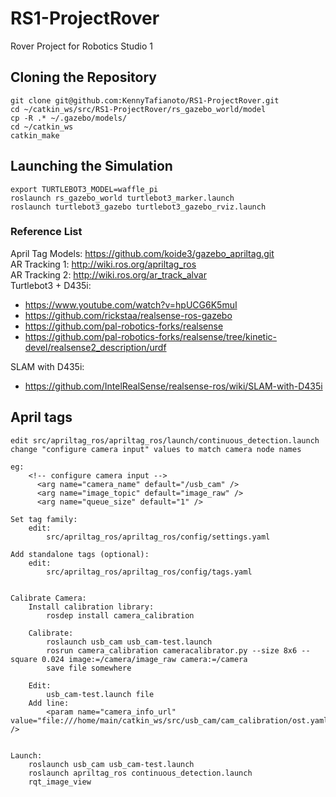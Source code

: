 # RS1-ProjectRover
Rover Project for Robotics Studio 1

## Cloning the Repository
    git clone git@github.com:KennyTafianoto/RS1-ProjectRover.git
    cd ~/catkin_ws/src/RS1-ProjectRover/rs_gazebo_world/model
    cp -R .* ~/.gazebo/models/
    cd ~/catkin_ws
    catkin_make

## Launching the Simulation
    export TURTLEBOT3_MODEL=waffle_pi
    roslaunch rs_gazebo_world turtlebot3_marker.launch
    roslaunch turtlebot3_gazebo turtlebot3_gazebo_rviz.launch

### Reference List
April Tag Models: https://github.com/koide3/gazebo_apriltag.git  
AR Tracking 1: http://wiki.ros.org/apriltag_ros  
AR Tracking 2: http://wiki.ros.org/ar_track_alvar  
Turtlebot3 + D435i:
- https://www.youtube.com/watch?v=hpUCG6K5muI
- https://github.com/rickstaa/realsense-ros-gazebo
- https://github.com/pal-robotics-forks/realsense
- https://github.com/pal-robotics-forks/realsense/tree/kinetic-devel/realsense2_description/urdf

SLAM with D435i:
- https://github.com/IntelRealSense/realsense-ros/wiki/SLAM-with-D435i


## April tags
    edit src/apriltag_ros/apriltag_ros/launch/continuous_detection.launch
    change "configure camera input" values to match camera node names
    
    eg:
        <!-- configure camera input -->
          <arg name="camera_name" default="/usb_cam" />
          <arg name="image_topic" default="image_raw" />
          <arg name="queue_size" default="1" />

    Set tag family:
        edit:
            src/apriltag_ros/apriltag_ros/config/settings.yaml

    Add standalone tags (optional):
        edit:
            src/apriltag_ros/apriltag_ros/config/tags.yaml

    
    Calibrate Camera:
        Install calibration library:
            rosdep install camera_calibration

        Calibrate:
            roslaunch usb_cam usb_cam-test.launch
            rosrun camera_calibration cameracalibrator.py --size 8x6 --square 0.024 image:=/camera/image_raw camera:=/camera
            save file somewhere
    
        Edit:
            usb_cam-test.launch file
        Add line:
            <param name="camera_info_url" value="file:///home/main/catkin_ws/src/usb_cam/cam_calibration/ost.yaml" />
    

    Launch:
        roslaunch usb_cam usb_cam-test.launch
        roslaunch apriltag_ros continuous_detection.launch
        rqt_image_view
        
